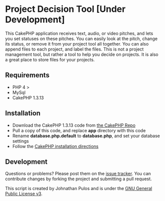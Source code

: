 # Project Decision Tool [Under Development]

This CakePHP application receives text, audio, or video pitches, and lets you set statuses on these pitches.  You can easily look at the pitch, change its status, or remove it from your project tool all together.  You can also append files to each project, and label the files.  This is not a project management tool, but rather a tool to help you decide on projects.  It is also a great place to store files for your projects.

## Requirements

* PHP 4 >
* MySql
* CakePHP 1.3.13

## Installation

* Download the CakePHP 1.3.13 code from [the CakePHP Repo](https://github.com/cakephp/cakephp/tags)
* Pull a copy of this code, and replace **app** directory with this code
* Rename **database.php.default** to **database.php**, and set your database settings
* Follow the [CakePHP installation directions](http://book.cakephp.org/1.3/view/909/Installation-Preparation)

## Development

Questions or problems? Please post them on the [issue tracker](https://github.com/codemis/project_decision_tool/issues). You can contribute changes by forking the project and submitting a pull request.

This script is created by Johnathan Pulos and is under the [GNU General Public License v3](http://www.gnu.org/licenses/gpl-3.0-standalone.html).